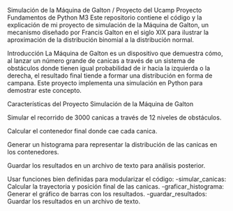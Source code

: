 Simulación de la Máquina de Galton /  Proyecto del Ucamp Proyecto Fundamentos de Python M3
Este repositorio contiene el código y la explicación de mi proyecto de simulación de la Máquina de Galton, un mecanismo diseñado por Francis Galton en el siglo XIX para ilustrar la aproximación de la distribución binomial a la distribución normal.

Introducción
La Máquina de Galton es un dispositivo que demuestra cómo, al lanzar un número grande de canicas a través de un sistema de obstáculos donde tienen igual probabilidad de ir hacia la izquierda o la derecha, el resultado final tiende a formar una distribución en forma de campana. Este proyecto implementa una simulación en Python para demostrar este concepto.

Características del Proyecto Simulación de la Máquina de Galton

Simular el recorrido de 3000 canicas a través de 12 niveles de obstáculos.

Calcular el contenedor final donde cae cada canica.

Generar un histograma para representar la distribución de las canicas en los contenedores.

Guardar los resultados en un archivo de texto para análisis posterior.

Usar funciones bien definidas para modularizar el código:
-simular_canicas: Calcular la trayectoria y posición final de las canicas.
-graficar_histograma: Generar el gráfico de barras con los resultados.
-guardar_resultados: Guardar los resultados en un archivo de texto.
